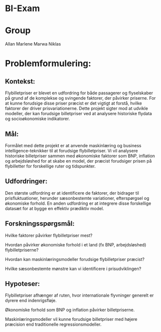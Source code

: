 # BI-Exam

# Group

Allan
Marlene
Marwa
Niklas

# Problemformulering:

## Kontekst:
Flybilletpriser er blevet en udfordring for både passagerer og flyselskaber på grund af de komplekse og svingende faktorer, der påvirker priserne. For at kunne forudsige disse priser præcist er det vigtigt at forstå, hvilke faktorer der driver prisvariationerne. Dette projekt sigter mod at udvikle modeller, der kan forudsige billetpriser ved at analysere historiske flydata og socioøkonomiske indikatorer.

## Mål:
Formålet med dette projekt er at anvende maskinlæring og business intelligence-teknikker til at forudsige flybilletpriser. Vi vil analysere historiske billetpriser sammen med økonomiske faktorer som BNP, inflation og arbejdsløshed for at skabe en model, der præcist forudsiger prisen på flybilletter for forskellige ruter og tidspunkter.

## Udfordringer:
Den største udfordring er at identificere de faktorer, der bidrager til prisfluktuationer, herunder sæsonbestemte variationer, efterspørgsel og økonomiske forhold. En anden udfordring er at integrere disse forskellige datasæt for at bygge en effektiv prædiktiv model.

## Forskningsspørgsmål:
Hvilke faktorer påvirker flybilletpriser mest?

Hvordan påvirker økonomiske forhold i et land (fx BNP, arbejdsløshed) flybilletpriserne?

Hvordan kan maskinlæringsmodeller forudsige flybilletpriser præcist?

Hvilke sæsonbestemte mønstre kan vi identificere i prisudviklingen?

## Hypoteser:
Flybilletpriser afhænger af ruten, hvor internationale flyvninger generelt er dyrere end indenrigsfløje.

Økonomiske forhold som BNP og inflation påvirker billetpriserne.

Maskinlæringsmodeller vil kunne forudsige billetpriser med højere præcision end traditionelle regressionsmodeller.
